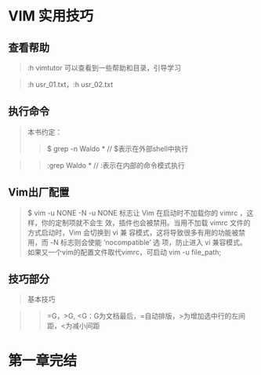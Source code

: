 # VIM 实用技巧

## 查看帮助
> :h vimtutor 可以查看到一些帮助和目录，引导学习

> :h usr_01.txt，:h usr_02.txt


## 执行命令
> 本书约定：
>> $ grep -n Waldo *  // $表示在外部shell中执行

>> :grep Waldo *  // :表示在内部的命令模式执行


## Vim出厂配置
> $ vim -u NONE -N
    -u NONE 标志让 Vim 在启动时不加载你的 vimrc ，这样，你的定制项就不会生
    效，插件也会被禁用。当用不加载 vimrc 文件的方式启动时，Vim 会切换到 vi 兼
    容模式，这将导致很多有用的功能被禁用，而 -N 标志则会使能 ‘nocompatible’ 选
    项，防止进入 vi 兼容模式。
> 如果又一个vim的配置文件取代vimrc，可启动 vim -u file_path;


## 技巧部分
> 基本技巧

>> =G，\>G, <G：G为文档最后，=自动排版，\>为增加选中行的左间距，<为减小间距

# 第一章完结
